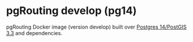 # pgRouting develop (pg14)

pgRouting Docker image (version develop) built over [Postgres 14/PostGIS 3.3](https://hub.docker.com/r/postgis/postgis) and dependencies.
